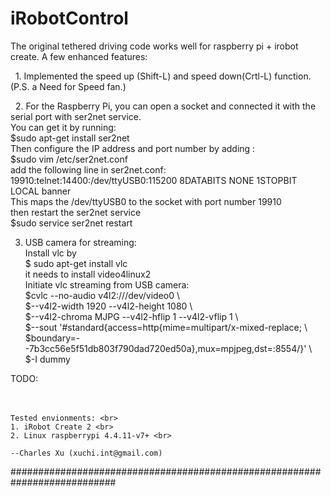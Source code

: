 # iRobotControl


The original tethered driving code works well for raspberry pi + irobot create. A few enhanced features: <br>
 
   1. Implemented the speed up (Shift-L) and speed down(Crtl-L) function. <br>
   (P.S. a Need for Speed fan.) <br>
  
   2. For the Raspberry Pi, you can open a socket and connected it with the serial port with ser2net service.<br>
   You can get it by running:<br>
   $sudo apt-get install ser2net <br>
   Then configure the IP address and port number by adding :<br>
   $sudo vim /etc/ser2net.conf<br>
   add the following line in ser2net.conf:<br>
   19910:telnet:14400:/dev/ttyUSB0:115200 8DATABITS NONE 1STOPBIT LOCAL banner<br>
   This maps the /dev/ttyUSB0 to the socket with port number 19910 <br>
   then restart the ser2net service<br>
   $sudo service ser2net restart<br>
    
   3. USB camera for streaming:<br>
   Install vlc by<br>
   $ sudo apt-get install vlc<br>
   it needs to install video4linux2 <br>
   Initiate vlc streaming from USB camera: <br>
   $cvlc --no-audio v4l2:///dev/video0 \ <br>
   $--v4l2-width 1920 --v4l2-height 1080 \ <br>
   $--v4l2-chroma MJPG --v4l2-hflip 1 --v4l2-vflip 1 \ <br>
   $--sout '#standard{access=http{mime=multipart/x-mixed-replace; \ <br>
   $boundary=--7b3cc56e5f51db803f790dad720ed50a},mux=mpjpeg,dst=:8554/}' \  <br>
   $-I dummy  <br>

   TODO: <br><br><br>
   
 
    Tested envionments: <br>
    1. iRobot Create 2 <br>
    2. Linux raspberrypi 4.4.11-v7+ <br>
   
    --Charles Xu (xuchi.int@gmail.com)

###########################################################################
